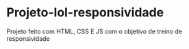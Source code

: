 # Projeto-lol-responsividade
Projeto feito com HTML, CSS E JS com o objetivo de treino de responsividade
